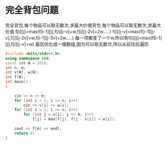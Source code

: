 # 完全背包问题


完全背包,每个物品可以取无数次,求最大价值背包,每个物品可以取无数次,求最大价值
f[i][j]=max(f[i-1][j],f[i][j-v]+w,f[i][j-2v]+2w.....)
f[i][j-v]=max(f[i-1][j-v],f[i][j-2v]+w,f[i-1][j-3v]+2w.....)
每一项都差了一个w,所以有f[i][j]=max(f[i-1][j],f[i][j-v]+w)
最后优化成一维数组,因为可以取无数次,所以从前往后遍历

```cpp
#include <bits/stdc++.h>
using namespace std;
const int N = 1010;
int n, m;
int v[N], w[N];
int f[N];
int main()
{
    
    cin >> n >> m;
    for (int i = 1; i <= n; i++)
        cin >> v[i] >> w[i];
    for (int i = 1; i <= n; i++)
        for (int j = v[i]; j <= m; j++)
            f[j] = max(f[j], f[j - v[i]] + w[i]);
            
    cout << f[m] << endl;
    return 0;
}
```